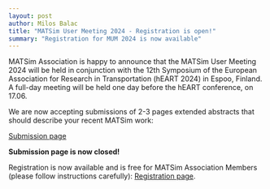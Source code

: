 ```yaml
---
layout: post
author: Milos Balac
title: "MATSim User Meeting 2024 - Registration is open!"
summary: "Registration for MUM 2024 is now available"
---
```


MATSim Association is happy to announce that the MATSim User Meeting 2024 will be held in conjunction with the
12th Symposium of the European Association for Research in Transportation (hEART 2024) in Espoo, Finland. A full-day meeting will be held one day before the hEART conference, on 17.06. 

We are now accepting submissions of 2-3 pages extended abstracts that should describe your recent MATSim work:

[Submission page](https://easychair.org/my/conference?conf=mum2024)

**Submission page is now closed!**

Registration is now available and is free for MATSim Association Members (please follow instructions carefully): [Registration page](https://matsim.payrexx.com/en/pay?tid=f7c50c4a).



